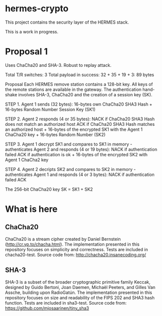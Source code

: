 # hermes-crypto

This project contains the security layer of the HERMES stack.

This is a work in progress.


# Proposal 1

Uses ChaCha20 and SHA-3. Robust to replay attack.

Total T/R switches: 3
Total payload in success: 32 + 35 + 19 + 3: 89 bytes 

Proposal Each HERMES remove station contains a 128-bit key. All keys of the remote stations are available in the gateway. The authentication
hand-shake involves SHA-3, ChaCha20 and the creation of a session key (SK).



STEP 1. Agent 1 sends (32 bytes):
16-bytes own ChaCha20 SHA3 Hash + 16-bytes Random Number Session Key (SK1)

STEP 2. Agent 2 responds (4 or 35 bytes):
NACK if ChaCha20 SHA3 Hash does not match an authorized host
ACK if ChaCha20 SHA3 Hash matches an authorized host + 16-bytes of the encrypted SK1 with the Agent 1 ChaCha20 key + 16-bytes Random Number (SK2)

STEP 3. Agent 1 decrypt SK1 and compares to SK1 in memory - authenticates Agent 2 and responds (4 or 19 bytes):
NACK if authentication failed
ACK if authentication is ok + 16-bytes of the encrypted SK2 with Agent 1 ChaCha2 key

STEP 4. Agent 2 decripts SK2 and compares to SK2 in memory - authenticates Agent 1 and responds (4 or 3 bytes):
NACK if authentication failed
ACK

The 256-bit ChaCha20 key SK = SK1 + SK2

# What is here

## ChaCha20

ChaCha20 is a stream cipher created by Daniel Bernstein (http://cr.yp.to/chacha.html).
The implementation presented in this repository focuses on simplicity and correctness.
Tests are included in chacha20-test. Source
code from:  http://chacha20.insanecoding.org/

## SHA-3

SHA-3 is a subset of the broader cryptographic primitive family Keccak, designed by Guido Bertoni, Joan Daemen, Michaël Peeters, and Gilles Van Assche, building upon RadioGatún.
The implementation presented in this repository focuses on size and readability of the FIPS 202 and SHA3 hash function. Tests are included in sha3-test. Source code from:
https://github.com/mjosaarinen/tiny_sha3

